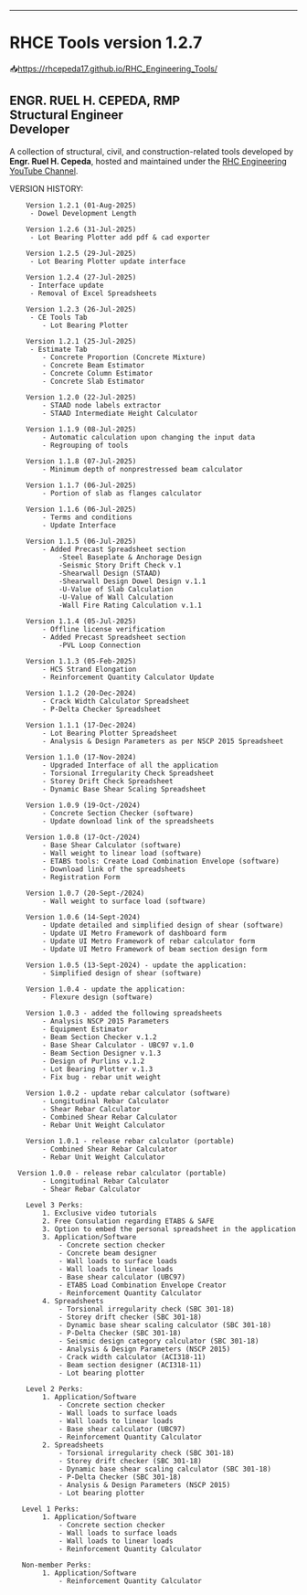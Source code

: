 ------------------------------------------------------------
# RHCE Tools version 1.2.7 
📥https://rhcepeda17.github.io/RHC_Engineering_Tools/

**ENGR. RUEL H. CEPEDA, RMP**  
Structural Engineer  
Developer
------------------------------------------------------------

A collection of structural, civil, and construction-related tools developed by **Engr. Ruel H. Cepeda**, 
hosted and maintained under the [RHC Engineering YouTube Channel](https://www.youtube.com/@rhcengineering).

VERSION HISTORY:

        Version 1.2.1 (01-Aug-2025)
         - Dowel Development Length
         
        Version 1.2.6 (31-Jul-2025)
         - Lot Bearing Plotter add pdf & cad exporter

        Version 1.2.5 (29-Jul-2025)
         - Lot Bearing Plotter update interface

        Version 1.2.4 (27-Jul-2025)
         - Interface update
         - Removal of Excel Spreadsheets

        Version 1.2.3 (26-Jul-2025)
         - CE Tools Tab
            - Lot Bearing Plotter

        Version 1.2.1 (25-Jul-2025)
         - Estimate Tab
            - Concrete Proportion (Concrete Mixture)
            - Concrete Beam Estimator
            - Concrete Column Estimator
            - Concrete Slab Estimator

        Version 1.2.0 (22-Jul-2025)
            - STAAD node labels extractor
            - STAAD Intermediate Height Calculator

        Version 1.1.9 (08-Jul-2025)
            - Automatic calculation upon changing the input data
            - Regrouping of tools

        Version 1.1.8 (07-Jul-2025)
            - Minimum depth of nonprestressed beam calculator

        Version 1.1.7 (06-Jul-2025)
            - Portion of slab as flanges calculator

        Version 1.1.6 (06-Jul-2025)
            - Terms and conditions
            - Update Interface

        Version 1.1.5 (06-Jul-2025)
            - Added Precast Spreadsheet section
                -Steel Baseplate & Anchorage Design
                -Seismic Story Drift Check v.1
                -Shearwall Design (STAAD)
                -Shearwall Design Dowel Design v.1.1
                -U-Value of Slab Calculation
                -U-Value of Wall Calculation
                -Wall Fire Rating Calculation v.1.1

        Version 1.1.4 (05-Jul-2025)
            - Offline license verification
            - Added Precast Spreadsheet section
                -PVL Loop Connection

        Version 1.1.3 (05-Feb-2025)
            - HCS Strand Elongation
            - Reinforcement Quantity Calculator Update

        Version 1.1.2 (20-Dec-2024)
            - Crack Width Calculator Spreadsheet
            - P-Delta Checker Spreadsheet

        Version 1.1.1 (17-Dec-2024)
            - Lot Bearing Plotter Spreadsheet
            - Analysis & Design Parameters as per NSCP 2015 Spreadsheet

        Version 1.1.0 (17-Nov-2024)
            - Upgraded Interface of all the application
            - Torsional Irregularity Check Spreadsheet
            - Storey Drift Check Spreadsheet
            - Dynamic Base Shear Scaling Spreadsheet
        
        Version 1.0.9 (19-Oct-/2024)
            - Concrete Section Checker (software)
            - Update download link of the spreadsheets

        Version 1.0.8 (17-Oct-/2024)
            - Base Shear Calculator (software)
            - Wall weight to linear load (software)
            - ETABS tools: Create Load Combination Envelope (software)
            - Download link of the spreadsheets
            - Registration Form

        Version 1.0.7 (20-Sept-/2024)
            - Wall weight to surface load (software)

        Version 1.0.6 (14-Sept-2024)
            - Update detailed and simplified design of shear (software)
            - Update UI Metro Framework of dashboard form
            - Update UI Metro Framework of rebar calculator form
            - Update UI Metro Framework of beam section design form

        Version 1.0.5 (13-Sept-2024) - update the application:
            - Simplified design of shear (software)

        Version 1.0.4 - update the application:
            - Flexure design (software)

        Version 1.0.3 - added the following spreadsheets
            - Analysis NSCP 2015 Parameters
            - Equipment Estimator
            - Beam Section Checker v.1.2
            - Base Shear Calculator - UBC97 v.1.0
            - Beam Section Designer v.1.3
            - Design of Purlins v.1.2
            - Lot Bearing Plotter v.1.3
            - Fix bug - rebar unit weight

        Version 1.0.2 - update rebar calculator (software)
            - Longitudinal Rebar Calculator
            - Shear Rebar Calculator
            - Combined Shear Rebar Calculator
            - Rebar Unit Weight Calculator

        Version 1.0.1 - release rebar calculator (portable)
            - Combined Shear Rebar Calculator
            - Rebar Unit Weight Calculator

      Version 1.0.0 - release rebar calculator (portable)
            - Longitudinal Rebar Calculator
            - Shear Rebar Calculator

        Level 3 Perks:
            1. Exclusive video tutorials
            2. Free Consulation regarding ETABS & SAFE
            3. Option to embed the personal spreadsheet in the application
            3. Application/Software
                - Concrete section checker
                - Concrete beam designer
                - Wall loads to surface loads
                - Wall loads to linear loads
                - Base shear calculator (UBC97)
                - ETABS Load Combination Envelope Creator
                - Reinforcement Quantity Calculator
            4. Spreadsheets
                - Torsional irregularity check (SBC 301-18)
                - Storey drift checker (SBC 301-18)
                - Dynamic base shear scaling calculator (SBC 301-18)
                - P-Delta Checker (SBC 301-18)
                - Seismic design category calculator (SBC 301-18)
                - Analysis & Design Parameters (NSCP 2015)
                - Crack width calculator (ACI318-11)
                - Beam section designer (ACI318-11)
                - Lot bearing plotter

        Level 2 Perks:
            1. Application/Software
                - Concrete section checker
                - Wall loads to surface loads
                - Wall loads to linear loads
                - Base shear calculator (UBC97)
                - Reinforcement Quantity Calculator
            2. Spreadsheets
                - Torsional irregularity check (SBC 301-18)
                - Storey drift checker (SBC 301-18)
                - Dynamic base shear scaling calculator (SBC 301-18)
                - P-Delta Checker (SBC 301-18)
                - Analysis & Design Parameters (NSCP 2015)
                - Lot bearing plotter

       Level 1 Perks:
            1. Application/Software
                - Concrete section checker
                - Wall loads to surface loads
                - Wall loads to linear loads
                - Reinforcement Quantity Calculator

       Non-member Perks:
            1. Application/Software
                - Reinforcement Quantity Calculator
